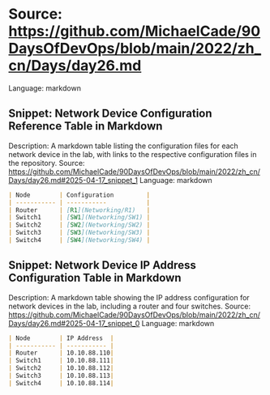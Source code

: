# Source: https://github.com/MichaelCade/90DaysOfDevOps/blob/main/2022/zh_cn/Days/day26.md
Language: markdown

## Snippet: Network Device Configuration Reference Table in Markdown
Description: A markdown table listing the configuration files for each network device in the lab, with links to the respective configuration files in the repository.
Source: https://github.com/MichaelCade/90DaysOfDevOps/blob/main/2022/zh_cn/Days/day26.md#2025-04-17_snippet_1
Language: markdown

```markdown
| Node        | Configuration         |
| ----------- | -----------           |
| Router      | [R1](Networking/R1)   |
| Switch1     | [SW1](Networking/SW1) |
| Switch2     | [SW2](Networking/SW2) |
| Switch3     | [SW3](Networking/SW3) |
| Switch4     | [SW4](Networking/SW4) |
```

## Snippet: Network Device IP Address Configuration Table in Markdown
Description: A markdown table showing the IP address configuration for network devices in the lab, including a router and four switches.
Source: https://github.com/MichaelCade/90DaysOfDevOps/blob/main/2022/zh_cn/Days/day26.md#2025-04-17_snippet_0
Language: markdown

```markdown
| Node        | IP Address  |
| ----------- | ----------- |
| Router      | 10.10.88.110|
| Switch1     | 10.10.88.111|
| Switch2     | 10.10.88.112|
| Switch3     | 10.10.88.113|
| Switch4     | 10.10.88.114|
```